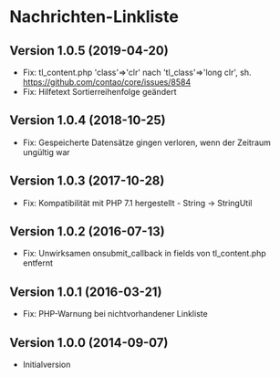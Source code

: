 # Nachrichten-Linkliste

## Version 1.0.5 (2019-04-20)

- Fix: tl_content.php 'class'=>'clr' nach 'tl_class'=>'long clr', sh. https://github.com/contao/core/issues/8584
- Fix: Hilfetext Sortierreihenfolge geändert

## Version 1.0.4 (2018-10-25)

- Fix: Gespeicherte Datensätze gingen verloren, wenn der Zeitraum ungültig war

## Version 1.0.3 (2017-10-28)

- Fix: Kompatibilität mit PHP 7.1 hergestellt - String -> StringUtil

## Version 1.0.2 (2016-07-13)

- Fix: Unwirksamen onsubmit_callback in fields von tl_content.php entfernt

## Version 1.0.1 (2016-03-21)

- Fix: PHP-Warnung bei nichtvorhandener Linkliste

## Version 1.0.0 (2014-09-07)

- Initialversion
